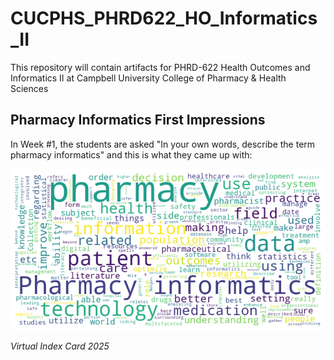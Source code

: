 # CUCPHS_PHRD622_HO_Informatics_II
This repository will contain artifacts for PHRD-622 Health Outcomes and Informatics II at Campbell University College of Pharmacy &amp; Health Sciences


## Pharmacy Informatics First Impressions
In Week #1, the students are asked "In your own words, describe the term pharmacy informatics" and this is what they came up with:

![PHRD622 2025 Describe Pharmacy Informatics](Informatics_WordCloud/WordCloud_Images/PHRD622%20WordCloud%202025.png)

*Virtual Index Card 2025*

